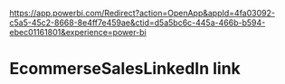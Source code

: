 https://app.powerbi.com/Redirect?action=OpenApp&appId=4fa03092-c5a5-45c2-8668-8e4ff7e459ae&ctid=d5a5bc6c-445a-466b-b594-ebec01161801&experience=power-bi 

# EcommerseSalesLinkedIn link
